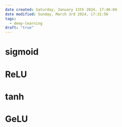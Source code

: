 ```yaml
---
date created: Saturday, January 13th 2024, 17:46:04
date modified: Sunday, March 3rd 2024, 17:31:56
tags:
  - deep-learning
draft: "true"
---
```


# sigmoid



# ReLU


# tanh


# GeLU

